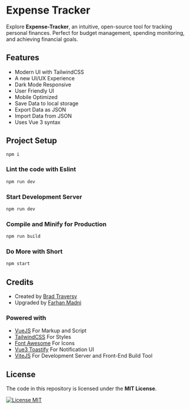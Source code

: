 # Expense Tracker

Explore **Expense-Tracker**, an intuitive, open-source tool for tracking personal finances. Perfect for budget management, spending monitoring, and achieving financial goals.

## Features

- Modern UI with TailwindCSS
- A new UI/UX Experience
- Dark Mode Responsive
- User Friendly UI
- Mobile Optimized
- Save Data to local storage
- Export Data as JSON
- Import Data from JSON
- Uses Vue 3 syntax

## Project Setup

```sh
npm i
```

### Lint the code with Eslint

```sh
npm run dev
```

### Start Development Server

```sh
npm run dev
```

### Compile and Minify for Production

```sh
npm run build
```

### Do More with Short

```sh
npm start
```

## Credits

- Created by [Brad Traversy](https://github.com/bradtraversy)
- Upgraded by [Farhan Madni](https://github.com/MFM-347)

### Powered with

- [VueJS](https://github.com/vuejs) For Markup and Script
- [TailwindCSS](https://github.com/tailwindlabs/tailwindcss) For Styles
- [Font Awesome](https://github.com/FortAwesome/Font-Awesome) For Icons
- [Vue3 Toastify](https://github.com/jerrywu001/vue3-toastify) For Notification UI
- [ViteJS](https://github.com/vitejs) For Development Server and Front-End Build Tool

## License

The code in this repository is licensed under the **MIT License**.

[![License MIT](https://img.shields.io/badge/License-MIT-green.svg)](https://opensource.org/licenses/MIT)
